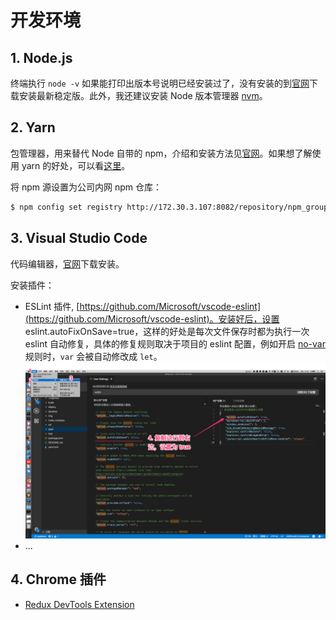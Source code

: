 # 开发环境

## 1. Node.js
终端执行 `node -v` 如果能打印出版本号说明已经安装过了，没有安装的到[官网](https://nodejs.org)下载安装最新稳定版。此外，我还建议安装 Node 版本管理器 [nvm](https://github.com/creationix/nvm)。

## 2. Yarn
包管理器，用来替代 Node 自带的 npm，介绍和安装方法见[官网](https://yarnpkg.com/)。如果想了解使用 yarn 的好处，可以看[这里](https://juejin.im/post/5ab89cc4f265da237506e367)。

将 npm 源设置为公司内网 npm 仓库：
```bash
$ npm config set registry http://172.30.3.107:8082/repository/npm_group/
```

## 3. Visual Studio Code

代码编辑器，[官网](https://code.visualstudio.com)下载安装。

安装插件：
- ESLint 插件, [https://github.com/Microsoft/vscode-eslint](https://github.com/Microsoft/vscode-eslint)。安装好后，设置 eslint.autoFixOnSave=true，这样的好处是每次文件保存时都为执行一次 eslint 自动修复，具体的修复规则取决于项目的 eslint 配置，例如开启 [no-var](https://eslint.org/docs/rules/no-var) 规则时，`var` 会被自动修改成 `let`。
![img](../assets/vscode-eslint-config.png)
- ...

## 4. Chrome 插件
- [Redux DevTools Extension](https://chrome.google.com/webstore/detail/redux-devtools/lmhkpmbekcpmknklioeibfkpmmfibljd?hl=zh-CN)
